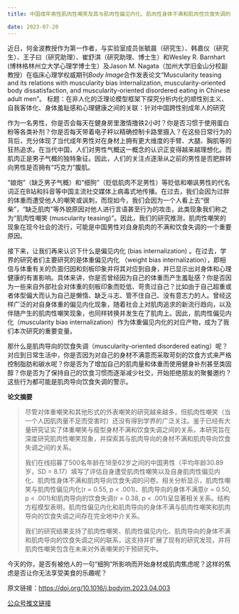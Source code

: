 ```yaml
---
title: 中国成年男性肌肉性嘲笑及其与肌肉性偏见内化、肌肉性身体不满和肌肉性饮食失调的关系

date: 2023-07-20
---
```



<!--more-->

近日，何金波教授作为第一作者，与实验室成员张毓晨（研究生）、韩嘉仪（研究生）、王子曰（研究助理）、崔舒淇（研究助理、博士生）和Wesley R. Barnhart (博林格林州立大学心理学博士生）及Jason M. Nagata（加州大学旧金山分校副教授）在临床心理学权威期刊*Body Image*合作发表论文“Muscularity teasing and its relations with muscularity bias internalization, muscularity-oriented body dissatisfaction, and muscularity-oriented disordered eating in Chinese adult men”。
标题：在非人化的泛理论模型框架下探究分析内化的顺性别主义、自我客体化、身体羞耻感和心理健康之间的关联：针对中国跨性别成年人的研究

作为一名男性，你是否会每天在健身房里激情撸铁2小时？你是否习惯于使用蛋白粉等各类补剂？你是否每天带着电子秤以精确控制卡路里摄入？在这些日常行为的背后，充分体现了当代成年男性对在身材上拥有更大维度的手臂、大腿、胸肌等的狂热追求。在当代中国，人们对男性气概这一概念的认识正变得越来越理想化。而肌肉正是男子气概的独特象征。因此，人们的关注点逐渐从之前的男性是否肥胖转向男性是否拥有“巧克力”腹肌。

“娘炮”（缺乏男子气概）和“细狗”（贬低肌肉不足男性）等贬低和嘲讽男性的代名词正在B站和抖音等中国主流社交媒体上病毒式地传播。在过去，我们会因为过胖的体重而遭受他人的嘲笑或讽刺，而现如今，我们会因为一个人看上去“很柴”，“缺乏肌肉”等外貌原因对他人进行言语甚至行为的攻击，此类现象我们称之为“肌肉性嘲笑 (muscularity teasing)”。因此，我们的研究推测，肌肉性嘲笑的现象在现今社会的流行，可能是中国男性对自身肌肉的不满和饮食失调的一个重要原因。

接下来，让我们再来认识下什么是偏见内化 (bias internalization) 。在过去，学界的研究者们主要研究的是体重偏见内化 （weight bias internalization），即相信与体重有关的负面归因和刻板印象并将其对应到自身，并已显示出对身体和心理健康的有害影响。具体来讲，你是否曾经因为自己的体重而产生羞耻感？你是否因为一些来自外部社会对体重的刻板印象而贬低、苛责过自己？比如由于自己超重或者体型偏大而认为自己是懒惰、缺乏斗志、管不住自己、没有意志力的人。曾经这样广泛的对自身体重的偏见内化现象，随着社会上对肌肉追求的新流行趋向，以及伴随产生的肌肉性嘲笑现象，也同样转换并发生在了肌肉上。因此，肌肉性偏见内化（muscularity bias internalization）作为体重偏见内化的对应产物，成为了我们本次研究的重要变量。

那什么是肌肉导向的饮食失调（muscularity-oriented disordered eating）呢？对应到日常生活中，你是否因为对自己的身材不满意而采取苛刻的饮食方式来严格控制脂肪和碳水呢？你是否为了增加自己的肌肉量和体重而使用健身补剂甚至类固醇？你是否为了保持自己的饮食习惯而逐渐减少社交，开始拒绝朋友的聚餐邀约？这些行为都可能是肌肉导向饮食失调的警示。

**论文摘要**

>尽管对体重嘲笑和其他形式的外表嘲笑的研究越来越多，但肌肉性嘲笑（当一个人因肌肉量不足而受害时）还没有得到学界的广泛关注。鉴于已经有大量研究证实了体重嘲笑与瘦型身材不满和饮食失调之间的关系，本研究旨在深度研究肌肉性嘲笑现象，并探索其与肌肉导向的身材不满和肌肉导向饮食失调之间的关系。
>
>我们在线招募了500名年龄在18至62岁之间的中国男性（平均年龄30.89岁，SD = 8.17）填写了评估自身遭受肌肉性嘲笑以及自身肌肉性偏见内化、肌肉性身体不满和肌肉导向饮食失调的问卷。相关分析显示，肌肉性嘲笑与肌肉性偏见内化(r = 0.55, p < .001)、肌肉导向的身体不满意(r = 0.50, p < .001)和肌肉导向的饮食失调(r = 0.38, p < .001)呈显著相关关系。结构方程模型表明，肌肉性偏见内化和肌肉导向的身体不满与肌肉性嘲笑和肌肉导向的饮食失调之间存在完全地中介关系。
>
>我们的研究结果支持了肌肉性嘲笑、肌肉性偏见内化、肌肉导向的身体不满和肌肉导向的饮食失调之间的联系，这支持并扩展了现有的研究发现，并将肌肉性嘲笑包含在未来对外表嘲笑的干预研究中。

今天的你，是否有被他人的一句“细狗”所影响而开始身材或肌肉焦虑呢？这样的焦虑是否让你无法享受美食的乐趣呢？

原文链接：https://doi.org/10.1016/j.bodyim.2023.04.003

[公众号推文链接](https://mp.weixin.qq.com/s/r8LkayRLCjA5kV2exHOoNg)
